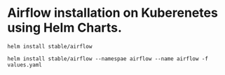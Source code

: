 # Airflow installation on Kuberenetes using Helm Charts.

```
helm install stable/airflow
```

```
helm install stable/airflow --namespae airflow --name airflow -f values.yaml
```